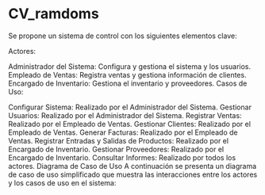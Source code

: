 # CV_ramdoms
Se propone un sistema de control con los siguientes elementos clave:

Actores:

Administrador del Sistema: Configura y gestiona el sistema y los usuarios.
Empleado de Ventas: Registra ventas y gestiona información de clientes.
Encargado de Inventario: Gestiona el inventario y proveedores.
Casos de Uso:

Configurar Sistema: Realizado por el Administrador del Sistema.
Gestionar Usuarios: Realizado por el Administrador del Sistema.
Registrar Ventas: Realizado por el Empleado de Ventas.
Gestionar Clientes: Realizado por el Empleado de Ventas.
Generar Facturas: Realizado por el Empleado de Ventas.
Registrar Entradas y Salidas de Productos: Realizado por el Encargado de Inventario.
Gestionar Proveedores: Realizado por el Encargado de Inventario.
Consultar Informes: Realizado por todos los actores.
Diagrama de Caso de Uso
A continuación se presenta un diagrama de caso de uso simplificado que muestra las interacciones entre los actores y los casos de uso en el sistema:
